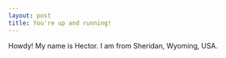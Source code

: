 ```yaml
---
layout: post
title: You're up and running!
---
```


Howdy! My name is Hector. I am from Sheridan, Wyoming, USA.

